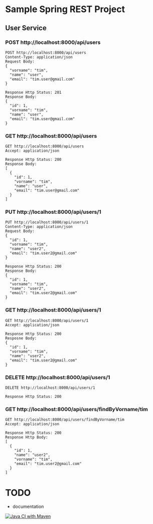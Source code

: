 # Sample Spring REST Project

## User Service

### POST http://localhost:8000/api/users
```
POST http://localhost:8000/api/users
Content-Type: application/json
Request Body:
{
  "vorname": "tim",
  "name": "user",
  "email": "tim.user@gmail.com"
}

Response Http Status: 201
Response Body:
{
  "id": 1,
  "vorname": "tim",
  "name": "user",
  "email": "tim.user@gmail.com"
}
```

### GET http://localhost:8000/api/users
```
GET http://localhost:8000/api/users
Accept: application/json

Response Http Status: 200
Response Body:
[
  {
    "id": 1,
    "vorname": "tim",
    "name": "user",
    "email": "tim.user@gmail.com"
  }
]
```

### PUT http://localhost:8000/api/users/1
```
PUT http://localhost:8000/api/users/1
Content-Type: application/json
Request Body:
{
  "id": 1,
  "vorname": "tim",
  "name": "user2",
  "email": "tim.user2@gmail.com"
}

Response Http Status: 200
Response Body:
{
  "id": 1,
  "vorname": "tim",
  "name": "user2",
  "email": "tim.user2@gmail.com"
}
```

### GET http://localhost:8000/api/users/1
```
GET http://localhost:8000/api/users/1
Accept: application/json

Response Http Status: 200
Resposne Body:
{
  "id": 1,
  "vorname": "tim",
  "name": "user2",
  "email": "tim.user2@gmail.com"
}
```

### DELETE http://localhost:8000/api/users/1
```
DELETE http://localhost:8000/api/users/1

Response Http Status: 200
```

### GET http://localhost:8000/api/users/findByVorname/tim
```
GET http://localhost:8000/api/users/findByVorname/tim
Accept: application/json

Response Http Status: 200
Response Http Body:
[
  {
    "id": 1,
    "name": "user2",
    "vorname": "tim",
    "email": "tim.user2@gmail.com"
  }
]
```

# TODO

 - documentation

[![Java CI with Maven](https://github.com/timpr0/spring-usr-prj/actions/workflows/maven.yml/badge.svg)](https://github.com/timpr0/spring-usr-prj/actions/workflows/maven.yml)
